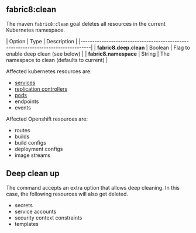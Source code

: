 ## fabric8:clean

The maven `fabric8:clean` goal deletes all resources in the current Kubernetes namespace.


| Option                  | Type    | Description                                  |
|----------------------------------------------------------------------------------|
| **fabric8.deep.clean**  | Boolean | Flag to enable deep clean (see below)        |
| **fabric8.namespace**   | String  | The namespace to clean (defaults to current) |


Affected kubernetes resources are:

- [services](services.html)
- [replication controllers](replicationControllers.html)
- [pods](pods.html)
- endpoints
- events

Affected Openshift resources are:

- routes
- builds
- build configs
- deployment configs
- image streams

## Deep clean up

The command accepts an extra option that allows deep cleaning. In this case, the following resources will also get deleted.

- secrets
- service accounts
- security context constraints
- templates
